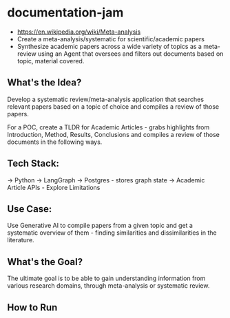 # documentation-jam
- https://en.wikipedia.org/wiki/Meta-analysis
- Create a meta-analysis/systematic for scientific/academic papers
- Synthesize academic papers across a wide variety of topics as a meta-review using an Agent that oversees and filters out documents based on topic, material covered.

## What's the Idea?
Develop a systematic review/meta-analysis application that searches relevant papers based on a topic of choice and compiles a review of those papers.

For a POC, create a TLDR for Academic Articles - grabs highlights from Introduction, Method, Results, Conclusions and compiles a review of those documents in the following ways.

## Tech Stack: 
-> Python
-> LangGraph
-> Postgres - stores graph state
-> Academic Article APIs - Explore Limitations

## Use Case: 
Use Generative AI to compile papers from a given topic and get a systematic overview of them - finding similarities and dissimilarities in the literature.


## What's the Goal?
The ultimate goal is to be able to gain understanding information from various research domains, through meta-analysis or systematic review. 


## How to Run












